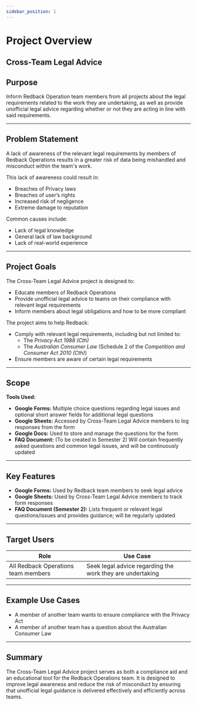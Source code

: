```yaml
---
sidebar_position: 1
---
```

# Project Overview

## Cross-Team Legal Advice

## Purpose

Inform Redback Operation team members from all projects about the legal requirements related to the work they are undertaking, as well as provide unofficial legal advice regarding whether or not they are acting in line with said requirements.

---

## Problem Statement

A lack of awareness of the relevant legal requirements by members of Redback Operations results in a greater risk of data being mishandled and misconduct within the team's work.

This lack of awareness could result in:

- Breaches of Privacy laws  
- Breaches of user’s rights  
- Increased risk of negligence  
- Extreme damage to reputation  

Common causes include:

- Lack of legal knowledge  
- General lack of law background  
- Lack of real-world experience  

---

## Project Goals

The Cross-Team Legal Advice project is designed to:

- Educate members of Redback Operations
- Provide unofficial legal advice to teams on their compliance with relevant legal requirements
- Inform members about legal obligations and how to be more compliant

The project aims to help Redback:

- Comply with relevant legal requirements, including but not limited to:
  - The *Privacy Act 1988 (Cth)*
  - The *Australian Consumer Law* (Schedule 2 of the *Competition and Consumer Act 2010 (Cth)*)
- Ensure members are aware of certain legal requirements

---

## Scope

**Tools Used:**

- **Google Forms:** Multiple choice questions regarding legal issues and optional short answer fields for additional legal questions
- **Google Sheets:** Accessed by Cross-Team Legal Advice members to log responses from the form
- **Google Docs:** Used to store and manage the questions for the form
- **FAQ Document:** (To be created in Semester 2) Will contain frequently asked questions and common legal issues, and will be continuously updated

---

## Key Features

- **Google Forms:** Used by Redback team members to seek legal advice
- **Google Sheets:** Used by Cross-Team Legal Advice members to track form responses
- **FAQ Document (Semester 2):** Lists frequent or relevant legal questions/issues and provides guidance; will be regularly updated

---

## Target Users

| Role                       | Use Case                                            |
|---------------------------|-----------------------------------------------------|
| All Redback Operations team members | Seek legal advice regarding the work they are undertaking |

---

## Example Use Cases

- A member of another team wants to ensure compliance with the Privacy Act
- A member of another team has a question about the Australian Consumer Law

---

## Summary

The Cross-Team Legal Advice project serves as both a compliance aid and an educational tool for the Redback Operations team. It is designed to improve legal awareness and reduce the risk of misconduct by ensuring that unofficial legal guidance is delivered effectively and efficiently across teams.